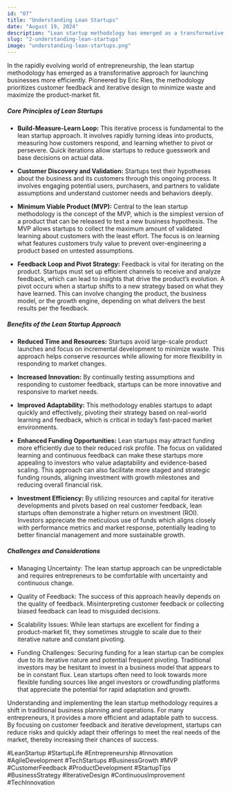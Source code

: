 ```yaml
---
id: "07"
title: "Understanding Lean Startups"
date: "August 19, 2024"
description: "Lean startup methodology has emerged as a transformative approach"
slug: "2-understanding-lean-startups"
image: "understanding-lean-startups.png"
---
```


In the rapidly evolving world of entrepreneurship, the lean startup methodology has emerged as a transformative approach for launching businesses more efficiently. Pioneered by Eric Ries, the methodology prioritizes customer feedback and iterative design to minimize waste and maximize the product-market fit.

##### Core Principles of Lean Startups

- **Build-Measure-Learn Loop:** This iterative process is fundamental to the lean startup approach. It involves rapidly turning ideas into products, measuring how customers respond, and learning whether to pivot or persevere. Quick iterations allow startups to reduce guesswork and base decisions on actual data.

- **Customer Discovery and Validation:** Startups test their hypotheses about the business and its customers through this ongoing process. It involves engaging potential users, purchasers, and partners to validate assumptions and understand customer needs and behaviors deeply.

- **Minimum Viable Product (MVP):** Central to the lean startup methodology is the concept of the MVP, which is the simplest version of a product that can be released to test a new business hypothesis. The MVP allows startups to collect the maximum amount of validated learning about customers with the least effort. The focus is on learning what features customers truly value to prevent over-engineering a product based on untested assumptions.

- **Feedback Loop and Pivot Strategy:** Feedback is vital for iterating on the product. Startups must set up efficient channels to receive and analyze feedback, which can lead to insights that drive the product’s evolution. A pivot occurs when a startup shifts to a new strategy based on what they have learned. This can involve changing the product, the business model, or the growth engine, depending on what delivers the best results per the feedback.

##### Benefits of the Lean Startup Approach

- **Reduced Time and Resources:** Startups avoid large-scale product launches and focus on incremental development to minimize waste. This approach helps conserve resources while allowing for more flexibility in responding to market changes.

- **Increased Innovation:** By continually testing assumptions and responding to customer feedback, startups can be more innovative and responsive to market needs.

- **Improved Adaptability:** This methodology enables startups to adapt quickly and effectively, pivoting their strategy based on real-world learning and feedback, which is critical in today’s fast-paced market environments.

- **Enhanced Funding Opportunities:** Lean startups may attract funding more efficiently due to their reduced risk profile. The focus on validated learning and continuous feedback can make these startups more appealing to investors who value adaptability and evidence-based scaling. This approach can also facilitate more staged and strategic funding rounds, aligning investment with growth milestones and reducing overall financial risk.

- **Investment Efficiency:** By utilizing resources and capital for iterative developments and pivots based on real customer feedback, lean startups often demonstrate a higher return on investment (ROI). Investors appreciate the meticulous use of funds which aligns closely with performance metrics and market response, potentially leading to better financial management and more sustainable growth.

##### Challenges and Considerations

- Managing Uncertainty: The lean startup approach can be unpredictable and requires entrepreneurs to be comfortable with uncertainty and continuous change.

- Quality of Feedback: The success of this approach heavily depends on the quality of feedback. Misinterpreting customer feedback or collecting biased feedback can lead to misguided decisions.

- Scalability Issues: While lean startups are excellent for finding a product-market fit, they sometimes struggle to scale due to their iterative nature and constant pivoting.

- Funding Challenges: Securing funding for a lean startup can be complex due to its iterative nature and potential frequent pivoting. Traditional investors may be hesitant to invest in a business model that appears to be in constant flux. Lean startups often need to look towards more flexible funding sources like angel investors or crowdfunding platforms that appreciate the potential for rapid adaptation and growth.

Understanding and implementing the lean startup methodology requires a shift in traditional business planning and operations. For many entrepreneurs, it provides a more efficient and adaptable path to success. By focusing on customer feedback and iterative development, startups can reduce risks and quickly adapt their offerings to meet the real needs of the market, thereby increasing their chances of success.

#LeanStartup #StartupLife #Entrepreneurship #Innovation #AgileDevelopment #TechStartups #BusinessGrowth #MVP #CustomerFeedback #ProductDevelopment #StartupTips #BusinessStrategy #IterativeDesign #ContinuousImprovement #TechInnovation